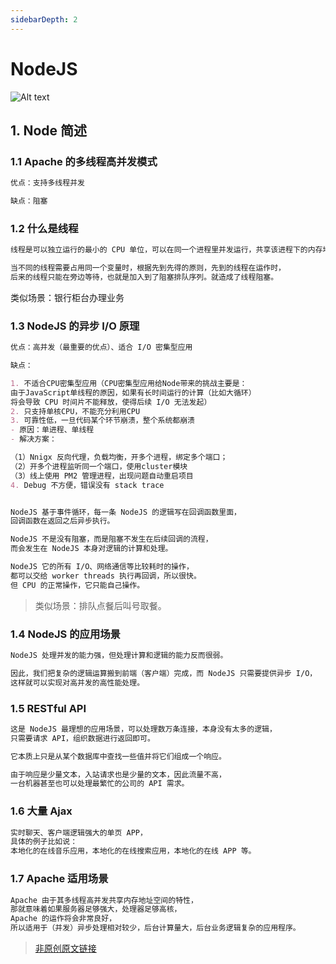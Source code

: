```yaml
---
sidebarDepth: 2
---
```


# NodeJS

<!-- 
```sh
🎟🤹‍🤹‍🎭🎬🎼🥁🎸🚗🚌🚁✈️🚀⛵️🚤🛥🛳⛴⛽️🚦🚥🚧🚏🗽🗼🏰🎠
⛱🏖🏝🏜🌋🏂🏋️‍🤸🏻‍🤸🏼‍⛹️‍⛹️‍🤺🏄‍🗝🛍🎁🎊🎉🎀🛍📦🎏📯📄🗞🔈📣
⛺️🗻🗻🏔⛰🏤🏥🌆🌁☎️🎥⏰🛢⚒⛏💎💰💡⌛️💣🔪⚙️💉🌡🛁🛀🏿🔑
🏄‍🏊‍🏊‍🚣‍🏆🚴‍🥇🥈🥉🏅🎖🎗🏵🎫🌊🍎🍋🍓🍇🍉🍅🍆🥝🌽🍖🍗
🐴🐌🐝🐋🐬🐅🐆🐳🐪🐘🐏🕊🐇🐓🦌🐎🐿🐉🐲🌸🌼🌻🌞🌝🍄🌾
🍥🍦🍭🎂🍭🍿🍩🍪🌰🥜🍺🍻☕️🍶🍷🥂🥃🍹🍾🏈🏀🥊⛳️🥋🎋🌱
🔕🔔🔊🗯💭🇨🇳🎍⭐️✨🌈🌚☄️💥🔥☀️🌤⛅️🌥☁️🌦🌧⛈🌩🌨❄️⛲️
🍱🍛
``` -->

![Alt text](../assets/browser/41.png)

## 1. Node 简述

### 1.1 Apache 的多线程高并发模式

```md
优点：支持多线程并发

缺点：阻塞
```

### 1.2 什么是线程

```md
线程是可以独立运行的最小的 CPU 单位，可以在同一个进程里并发运行，共享该进程下的内存地址空间。

当不同的线程需要占用同一个变量时，根据先到先得的原则，先到的线程在运作时，
后来的线程只能在旁边等待，也就是加入到了阻塞排队序列。就造成了线程阻塞。
```

类似场景：银行柜台办理业务

### 1.3 NodeJS 的异步 I/O 原理

```md
优点：高并发（最重要的优点）、适合 I/O 密集型应用

缺点：

1. 不适合CPU密集型应用（CPU密集型应用给Node带来的挑战主要是：
由于JavaScript单线程的原因，如果有长时间运行的计算（比如大循环）
将会导致 CPU 时间片不能释放，使得后续 I/O 无法发起）
2. 只支持单核CPU，不能充分利用CPU
3. 可靠性低，一旦代码某个环节崩溃，整个系统都崩溃
- 原因：单进程、单线程
- 解决方案：

（1）Nnigx 反向代理，负载均衡，开多个进程，绑定多个端口；
（2）开多个进程监听同一个端口，使用cluster模块
（3）线上使用 PM2 管理进程，出现问题自动重启项目
4. Debug 不方便，错误没有 stack trace


NodeJS 基于事件循环，每一条 NodeJS 的逻辑写在回调函数里面，
回调函数在返回之后异步执行。

NodeJS 不是没有阻塞，而是阻塞不发生在后续回调的流程，
而会发生在 NodeJS 本身对逻辑的计算和处理。

NodeJS 它的所有 I/O、网络通信等比较耗时的操作，
都可以交给 worker threads 执行再回调，所以很快。
但 CPU 的正常操作，它只能自己操作。
```

>类似场景：排队点餐后叫号取餐。

### 1.4 NodeJS 的应用场景

```md
NodeJS 处理并发的能力强，但处理计算和逻辑的能力反而很弱。

因此，我们把复杂的逻辑运算搬到前端（客户端）完成，而 NodeJS 只需要提供异步 I/O，
这样就可以实现对高并发的高性能处理。
```

### 1.5 RESTful API

```md
这是 NodeJS 最理想的应用场景，可以处理数万条连接，本身没有太多的逻辑，
只需要请求 API，组织数据进行返回即可。

它本质上只是从某个数据库中查找一些值并将它们组成一个响应。

由于响应是少量文本，入站请求也是少量的文本，因此流量不高，
一台机器甚至也可以处理最繁忙的公司的 API 需求。
```

### 1.6 大量 Ajax

```md
实时聊天、客户端逻辑强大的单页 APP，
具体的例子比如说：
本地化的在线音乐应用，本地化的在线搜索应用，本地化的在线 APP 等。
```

### 1.7 Apache 适用场景

```md
Apache 由于其多线程高并发共享内存地址空间的特性，
那就意味着如果服务器足够强大，处理器足够高核，
Apache 的运作将会非常良好，
所以适用于（并发）异步处理相对较少，后台计算量大，后台业务逻辑复杂的应用程序。
```

>[非原创原文链接](alloween.top)
